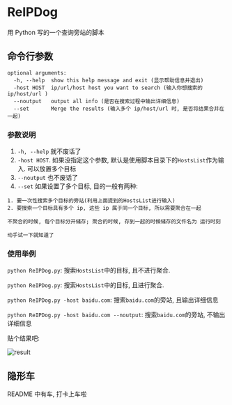 # ReIPDog
用 Python 写的一个查询旁站的脚本

## 命令行参数
```
optional arguments:
  -h, --help  show this help message and exit (显示帮助信息并退出)
  -host HOST  ip/url/host host you want to search (输入你想搜索的 ip/host/url )
  --noutput   output all info (是否在搜索过程中输出详细信息)
  --set       Merge the results (输入多个 ip/host/url 时, 是否将结果合并在一起)
```
### 参数说明
1. `-h, --help` 就不废话了
2. `-host HOST`. 如果没指定这个参数, 默认是使用脚本目录下的`HostsList`作为输入. 可以放置多个目标
3. `--noutput` 也不废话了
4. `--set` 如果设置了多个目标, 目的一般有两种:

```
1. 要一次性搜索多个目标的旁站(利用上面提到的HostsList进行输入)
2. 要搜索一个目标具有多个 ip, 这些 ip 属于同一个目标, 所以需要聚合在一起

不聚合的时候, 每个目标分开储存; 聚合的时候, 存到一起的时候储存的文件名为 运行时刻

动手试一下就知道了
```
### 使用举例
`python ReIPDog.py`: 搜索`HostsList`中的目标, 且不进行聚合.

`python ReIPDog.py`: 搜索`HostsList`中的目标, 且进行聚合.

`python ReIPDog.py -host baidu.com`: 搜索`baidu.com`的旁站, 且输出详细信息

`python ReIPDog.py -host baidu.com --noutput`: 搜索`baidu.com`的旁站, 不输出详细信息

贴个结果吧:

![result](https://raw.githubusercontent.com/Macr0phag3/ReIPdog/master/Pic/QQ20180529-174223@2x.png)

## 隐形车
README 中有车, 打卡上车啦
